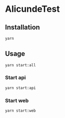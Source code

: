 # AlicundeTest

## Installation
  
```bash
yarn
```

## Usage

```bash
yarn start:all
```

### Start api

```bash
yarn start:api
```

### Start web

```bash
yarn start:web
```

